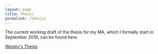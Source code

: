 ```yaml
---
layout: page
title: Thesis
permalink: /thesis/
---
```


The current working draft of the thesis for my MA, which I formally start in September 2019, can be found here.

[Wesley's Thesis](https://weslyfe.github.io/masters-thesis/)

